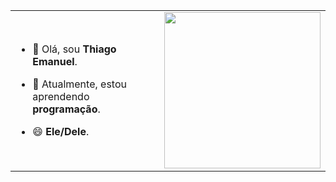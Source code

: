 <table>
  <tr>
    <td width="40%" align="left">
      
- 👋 Olá, sou **Thiago Emanuel**.
- 🌱 Atualmente, estou aprendendo **programação**.
- 😄 **Ele/Dele**.

    </td>
    <td width="50%" align="right">
      
<img height="250px" src="https://github-readme-stats.vercel.app/api/top-langs/?username=Thiago-EAJDS&layout=compact&hide_border=true&title_color=000000&text_color=000000&bg_color=45,800080,A9A9A9"/>
    </td>
  </tr>
</table>
